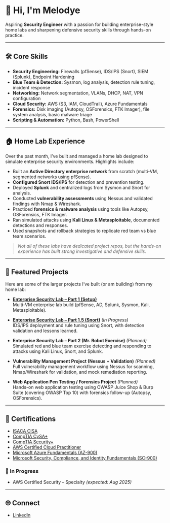 # 👋 Hi, I'm Melodye

Aspiring **Security Engineer** with a passion for building enterprise-style home labs and sharpening defensive security skills through hands-on practice.

---

## 🛠️ Core Skills
- **Security Engineering:** Firewalls (pfSense), IDS/IPS (Snort), SIEM (Splunk), Endpoint Hardening  
- **Blue Team & Detection:** Sysmon, log analysis, detection rule tuning, incident response  
- **Networking:** Network segmentation, VLANs, DHCP, NAT, VPN configuration  
- **Cloud Security:** AWS (S3, IAM, CloudTrail), Azure Fundamentals  
- **Forensics:** Disk imaging (Autopsy, OSForensics, FTK Imager), file system analysis, basic malware triage  
- **Scripting & Automation:** Python, Bash, PowerShell  

---

## 🏠 Home Lab Experience
Over the past month, I’ve built and managed a home lab designed to simulate enterprise security environments. Highlights include:  

- Built an **Active Directory enterprise network** from scratch (multi-VM, segmented networks using pfSense).  
- **Configured Snort IDS/IPS** for detection and prevention testing.  
- Deployed **Splunk** and centralized logs from Sysmon and Snort for analysis.  
- Conducted **vulnerability assessments** using Nessus and validated findings with Nmap & Wireshark.  
- Practiced **forensics & malware analysis** using tools like Autopsy, OSForensics, FTK Imager.  
- Ran simulated attacks using **Kali Linux & Metasploitable**, documented detections and responses.  
- Used snapshots and rollback strategies to replicate red team vs blue team scenarios.  

> *Not all of these labs have dedicated project repos, but the hands-on experience has built strong investigative and defensive skills.*  

---

## 📂 Featured Projects
Here are some of the larger projects I’ve built (or am building) from my home lab:  

- **[Enterprise Security Lab – Part 1 (Setup)](https://github.com/mpmosby/Enterprise-Security-Lab-Part-1)**  
  Multi-VM enterprise lab build (pfSense, AD, Splunk, Sysmon, Kali, Metasploitable).  

- **[Enterprise Security Lab – Part 1.5 (Snort)](https://github.com/<your-username>/enterprise-lab-part1.5-snort)** *(In Progress)*  
  IDS/IPS deployment and rule tuning using Snort, with detection validation and lessons learned.  

- **Enterprise Security Lab – Part 2 (Mr. Robot Exercise)** *(Planned)*  
  Simulated red and blue team exercise detecting and responding to attacks using Kali Linux, Snort, and Splunk.  

- **Vulnerability Management Project (Nessus + Validation)** *(Planned)*  
  Full vulnerability management workflow using Nessus for scanning, Nmap/Wireshark for validation, and mock remediation reporting.  

- **Web Application Pen Testing / Forensics Project** *(Planned)*  
  Hands-on web application testing using OWASP Juice Shop & Burp Suite (covering OWASP Top 10) with forensics follow-up (Autopsy, OSForensics).  



---

## 📜 Certifications
- [ISACA CISA](https://www.credly.com/)  
- [CompTIA CySA+](https://www.credly.com/)  
- [CompTIA Security+](https://www.credly.com/)  
- [AWS Certified Cloud Practitioner](https://www.credly.com/)  
- [Microsoft Azure Fundamentals (AZ-900)](https://www.credly.com/)  
- [Microsoft Security, Compliance, and Identity Fundamentals (SC-900)](https://www.credly.com/)  
 


### 🔄 In Progress
- AWS Certified Security – Specialty *(expected: Aug 2025)*
---

## 🌐 Connect
- [LinkedIn](https://www.linkedin.com/in/your-linkedin)  


